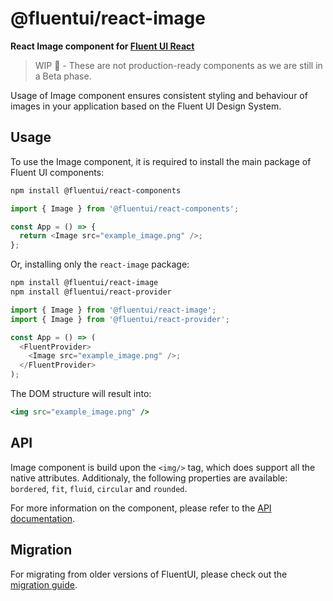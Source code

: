 # @fluentui/react-image

**React Image component for [Fluent UI React](https://developer.microsoft.com/en-us/fluentui)**

> WIP 🚧 - These are not production-ready components as we are still in a Beta phase.

Usage of Image component ensures consistent styling and behaviour of images in your application based on the Fluent UI Design System.

## Usage

To use the Image component, it is required to install the main package of Fluent UI components:

```sh
npm install @fluentui/react-components
```

```js
import { Image } from '@fluentui/react-components';

const App = () => {
  return <Image src="example_image.png" />;
};
```

Or, installing only the `react-image` package:

```sh
npm install @fluentui/react-image
npm install @fluentui/react-provider
```

```js
import { Image } from '@fluentui/react-image';
import { Image } from '@fluentui/react-provider';

const App = () => (
  <FluentProvider>
    <Image src="example_image.png" />;
  </FluentProvider>
);
```

The DOM structure will result into:

```jsx
<img src="example_image.png" />
```

## API

Image component is build upon the `<img/>` tag, which does support all the native attributes. Additionaly, the following properties are available: `bordered`, `fit`, `fluid`, `circular` and `rounded`.

For more information on the component, please refer to the [API documentation](https://aka.ms/fluentui-storybook).

## Migration

For migrating from older versions of FluentUI, please check out the [migration guide](tba).
